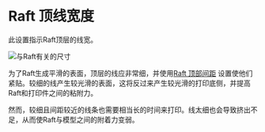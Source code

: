 Raft 顶线宽度
====
此设置指示Raft顶层的线宽。

![与Raft有关的尺寸](../images/raft_dimensions.svg)

为了Raft生成平滑的表面，顶层的线应非常细，并使用[Raft 顶部间距](raft_surface_line_spacing.md) 设置使他们紧贴。较细的线产生较光滑的表面，这将反过来产生较光滑的打印底侧，并提高Raft和打印件之间的粘附力。

然而，较细且间距较近的线条也需要相当长的时间来打印。线太细也会导致挤出不足，从而使Raft与模型之间的附着力变弱。

